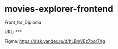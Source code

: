 # movies-explorer-frontend
Front_for_Diploma

URL: ***

Figma: https://disk.yandex.ru/d/hLBmVEz7bor7Xg
